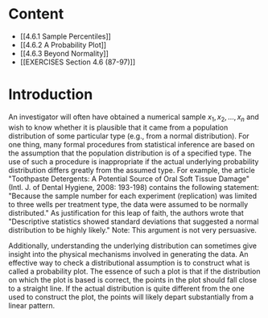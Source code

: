 # Content
- [[4.6.1 Sample Percentiles]]
- [[4.6.2 A Probability Plot]]
- [[4.6.3 Beyond Normality]]
- [[EXERCISES Section 4.6 (87-97)]]
# Introduction
An investigator will often have obtained a numerical sample ${x}_{1},{x}_{2},\ldots ,{x}_{n}$ and wish to know whether it is plausible that it came from a population distribution of some particular type (e.g., from a normal distribution). For one thing, many formal procedures from statistical inference are based on the assumption that the population distribution is of a specified type. The use of such a procedure is inappropriate if the actual underlying probability distribution differs greatly from the assumed type. For example, the article "Toothpaste Detergents: A Potential Source of Oral Soft Tissue Damage" (Intl. J. of Dental Hygiene, 2008: 193-198) contains the following statement: "Because the sample number for each experiment (replication) was limited to three wells per treatment type, the data were assumed to be normally distributed." As justification for this leap of faith, the authors wrote that "Descriptive statistics showed standard deviations that suggested a normal distribution to be highly likely." Note: This argument is not very persuasive.

Additionally, understanding the underlying distribution can sometimes give insight into the physical mechanisms involved in generating the data. An effective way to check a distributional assumption is to construct what is called a probability plot. The essence of such a plot is that if the distribution on which the plot is based is correct, the points in the plot should fall close to a straight line. If the actual distribution is quite different from the one used to construct the plot, the points will likely depart substantially from a linear pattern.